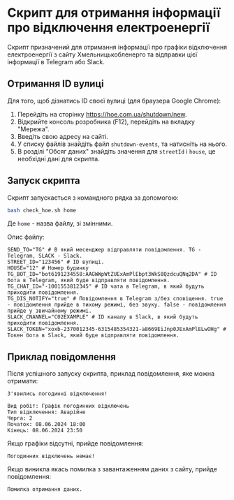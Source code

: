 # Скрипт для отримання інформації про відключення електроенергії

Скрипт призначений для отримання інформації про графіки відключення електроенергії з сайту Хмельницькобленерго та відправки цієї інформації в Telegram або Slack.

## Отримання ID вулиці

Для того, щоб дізнатись ID своєї вулиці (для браузера Google Chrome):

1. Перейдіть на сторінку https://hoe.com.ua/shutdown/new.
2. Відкрийте консоль розробника (F12), перейдіть на вкладку "Мережа".
3. Введіть свою адресу на сайті.
4. У списку файлів знайдіть файл `shutdown-events`, та натисніть на нього.
5. В розділі "Обсяг даних" знайдіть значення для `streetId` і `house`, це необхідні дані для скрипта.

## Запуск скрипта

Скрипт запускається з командного рядка за допомогою:

```bash
bash check_hoe.sh home
```
Де `home` - назва файлу, зі змінними.

Опис файлу:
```
SEND_TO="TG" # В який месенджер відправляти повідомлення. TG - Telegram, SLACK - Slack.
STREET_ID="123456" # ID вулиці.
HOUSE="12" # Номер будинку
TG_BOT_ID="bot6191234558:AAGWWpWtZUExAmPlEbpt3WkS8QzdcuQNq2DA" # ID бота в Telegram, який буде відправляти повідомлення.
TG_CHAT_ID="-1001553812345" # ID чата в Telegram, в який будуть приходити повідомлення.
TG_DIS_NOTIFY="true" # Повідомлення в Telegram з/без сповіщення. true - повідомлення прийде в тихому режимі, без звуку. false - повідомлення прийде у звичайному режимі.
SLACK_CNANNEL="C02EXAMPLE" # ID каналу в Slack, в який будуть приходити повідомлення.
SLACK_TOKEN="xoxb-2370012345-6315485354321-a8669EiJnp0JExAmPlELwOHg" # Токен бота в Slack, який буде відправляти повідомлення.
```

## Приклад повідомлення
Після успішного запуску скрипта, приклад повідомлення, яке можна отримати:

```
З'явились погодинні відключення! 

Вид робіт: Графік погодинних відключень
Тип відключення: Аварійне
Черга: 2
Початок: 08.06.2024 18:00
Кінець: 08.06.2024 23:50
```

Якщо графіки відсутні, прийде повідомлення:
```
Погодинних відключень немає!
```

Якщо виникла якась помилка з завантаженням даних з сайту, прийде повідомлення:
```
Помилка отримання даних.
```
